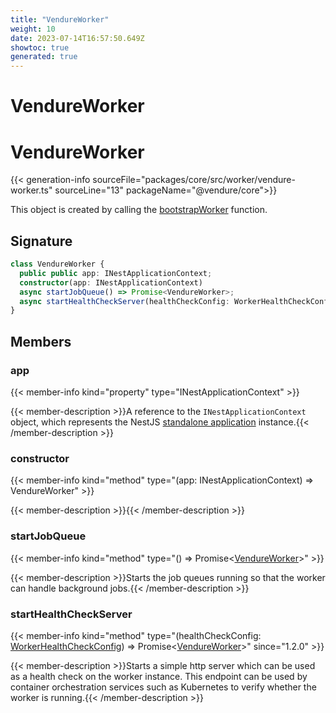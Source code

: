 ```yaml
---
title: "VendureWorker"
weight: 10
date: 2023-07-14T16:57:50.649Z
showtoc: true
generated: true
---
```

<!-- This file was generated from the Vendure source. Do not modify. Instead, re-run the "docs:build" script -->

# VendureWorker
<div class="symbol">


# VendureWorker

{{< generation-info sourceFile="packages/core/src/worker/vendure-worker.ts" sourceLine="13" packageName="@vendure/core">}}

This object is created by calling the <a href='/typescript-api/worker/bootstrap-worker#bootstrapworker'>bootstrapWorker</a> function.

## Signature

```TypeScript
class VendureWorker {
  public public app: INestApplicationContext;
  constructor(app: INestApplicationContext)
  async startJobQueue() => Promise<VendureWorker>;
  async startHealthCheckServer(healthCheckConfig: WorkerHealthCheckConfig) => Promise<VendureWorker>;
}
```
## Members

### app

{{< member-info kind="property" type="INestApplicationContext"  >}}

{{< member-description >}}A reference to the `INestApplicationContext` object, which represents
the NestJS [standalone application](https://docs.nestjs.com/standalone-applications) instance.{{< /member-description >}}

### constructor

{{< member-info kind="method" type="(app: INestApplicationContext) => VendureWorker"  >}}

{{< member-description >}}{{< /member-description >}}

### startJobQueue

{{< member-info kind="method" type="() => Promise&#60;<a href='/typescript-api/worker/vendure-worker#vendureworker'>VendureWorker</a>&#62;"  >}}

{{< member-description >}}Starts the job queues running so that the worker can handle background jobs.{{< /member-description >}}

### startHealthCheckServer

{{< member-info kind="method" type="(healthCheckConfig: <a href='/typescript-api/worker/worker-health-check-config#workerhealthcheckconfig'>WorkerHealthCheckConfig</a>) => Promise&#60;<a href='/typescript-api/worker/vendure-worker#vendureworker'>VendureWorker</a>&#62;"  since="1.2.0" >}}

{{< member-description >}}Starts a simple http server which can be used as a health check on the worker instance.
This endpoint can be used by container orchestration services such as Kubernetes to
verify whether the worker is running.{{< /member-description >}}


</div>
